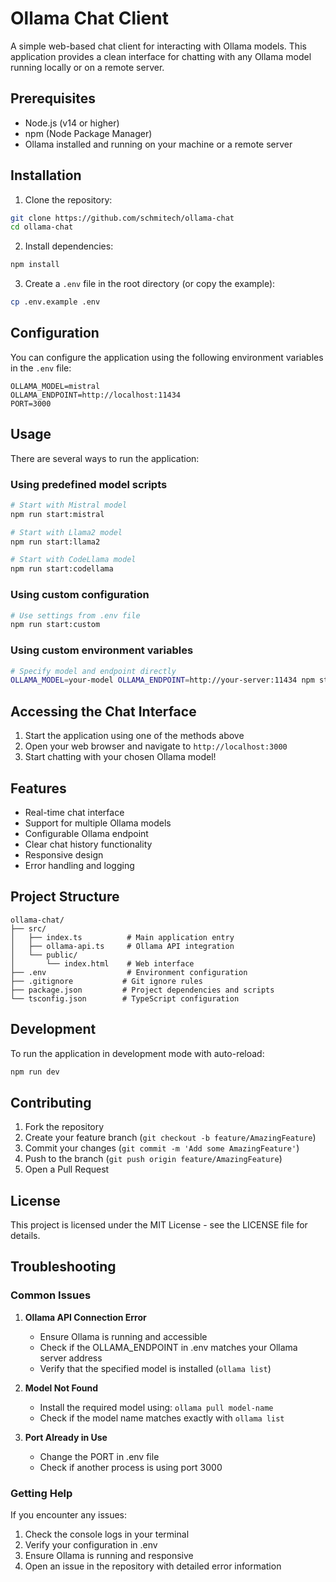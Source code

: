 # Ollama Chat Client

A simple web-based chat client for interacting with Ollama models. This application provides a clean interface for chatting with any Ollama model running locally or on a remote server.

## Prerequisites

- Node.js (v14 or higher)
- npm (Node Package Manager)
- Ollama installed and running on your machine or a remote server

## Installation

1. Clone the repository:
```bash
git clone https://github.com/schmitech/ollama-chat
cd ollama-chat
```

2. Install dependencies:
```bash
npm install
```

3. Create a `.env` file in the root directory (or copy the example):
```bash
cp .env.example .env
```

## Configuration

You can configure the application using the following environment variables in the `.env` file:

```env
OLLAMA_MODEL=mistral
OLLAMA_ENDPOINT=http://localhost:11434
PORT=3000
```

## Usage

There are several ways to run the application:

### Using predefined model scripts

```bash
# Start with Mistral model
npm run start:mistral

# Start with Llama2 model
npm run start:llama2

# Start with CodeLlama model
npm run start:codellama
```

### Using custom configuration

```bash
# Use settings from .env file
npm run start:custom
```

### Using custom environment variables

```bash
# Specify model and endpoint directly
OLLAMA_MODEL=your-model OLLAMA_ENDPOINT=http://your-server:11434 npm start
```

## Accessing the Chat Interface

1. Start the application using one of the methods above
2. Open your web browser and navigate to `http://localhost:3000`
3. Start chatting with your chosen Ollama model!

## Features

- Real-time chat interface
- Support for multiple Ollama models
- Configurable Ollama endpoint
- Clear chat history functionality
- Responsive design
- Error handling and logging

## Project Structure

```
ollama-chat/
├── src/
│   ├── index.ts          # Main application entry
│   ├── ollama-api.ts     # Ollama API integration
│   └── public/
│       └── index.html    # Web interface
├── .env                  # Environment configuration
├── .gitignore           # Git ignore rules
├── package.json         # Project dependencies and scripts
└── tsconfig.json        # TypeScript configuration
```

## Development

To run the application in development mode with auto-reload:

```bash
npm run dev
```

## Contributing

1. Fork the repository
2. Create your feature branch (`git checkout -b feature/AmazingFeature`)
3. Commit your changes (`git commit -m 'Add some AmazingFeature'`)
4. Push to the branch (`git push origin feature/AmazingFeature`)
5. Open a Pull Request

## License

This project is licensed under the MIT License - see the LICENSE file for details.

## Troubleshooting

### Common Issues

1. **Ollama API Connection Error**
   - Ensure Ollama is running and accessible
   - Check if the OLLAMA_ENDPOINT in .env matches your Ollama server address
   - Verify that the specified model is installed (`ollama list`)

2. **Model Not Found**
   - Install the required model using: `ollama pull model-name`
   - Check if the model name matches exactly with `ollama list`

3. **Port Already in Use**
   - Change the PORT in .env file
   - Check if another process is using port 3000

### Getting Help

If you encounter any issues:
1. Check the console logs in your terminal
2. Verify your configuration in .env
3. Ensure Ollama is running and responsive
4. Open an issue in the repository with detailed error information